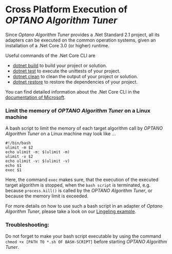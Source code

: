 # Cross Platform Execution of *OPTANO Algorithm Tuner*

Since *Optano Algorithm Tuner* provides a .Net Standard 2.1 project, all its adapters can be executed on the common operation systems, given an installation of a .Net Core 3.0 (or higher) runtime.

Useful commands of the .Net Core CLI are
- [dotnet build](https://docs.microsoft.com/dotnet/core/tools/dotnet-build) to build your project or solution.
- [dotnet test](https://docs.microsoft.com/dotnet/core/tools/dotnet-test) to execute the unittests of your project.
- [dotnet clean](https://docs.microsoft.com/dotnet/core/tools/dotnet-clean) to clean the output of your project or solution.
- [dotnet restore](https://docs.microsoft.com/dotnet/core/tools/dotnet-restore) to restore the dependencies of your project.

You can find detailed information about the .Net Core CLI in the [documentation of Microsoft](https://docs.microsoft.com/dotnet/core/tools/).

### Limit the memory of *OPTANO Algorithm Tuner* on a Linux machine
A bash script to limit the memory of each target algorithm call by *OPTANO Algorithm Tuner* on a Linux machine may look like ...

```
#!/bin/bash
ulimit -m $2
echo ulimit -m: $(ulimit -m)
ulimit -v $2
echo ulimit -v: $(ulimit -v)
echo $1
exec $1
```

Here, the command ``exec`` makes sure, that the execution of the executed target algorithm is stopped, when the `bash script` is terminated, e.g. because ``process.kill()`` is called by the *OPTANO Algorithm Tuner*, or because the memory limit is exceeded.

For more details on how to use such a bash script in an adapter of *Optano Algorithm Tuner*, please take a look on our [Lingeling example](../developerDoc/lingeling.md).

### Troubleshooting: 
Do not forget to make your bash script executable by using the command ``chmod +x [PATH TO *.sh OF BASH-SCRIPT]`` before starting *OPTANO Algorithm Tuner*.
